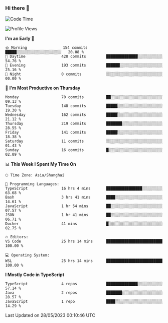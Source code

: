 ### Hi there 👋

<!--
**waynelwz/waynelwz** is a ✨ _special_ ✨ repository because its `README.md` (this file) appears on your GitHub profile.

Here are some ideas to get you started:

- 🔭 I’m currently working on ...
- 🌱 I’m currently learning ...
- 👯 I’m looking to collaborate on ...
- 🤔 I’m looking for help with ...
- 💬 Ask me about ...
- 📫 How to reach me: ...
- 😄 Pronouns: ...
- ⚡ Fun fact: ...
-->

<!--START_SECTION:waka-->
![Code Time](http://img.shields.io/badge/Code%20Time-1%2C468%20hrs%2010%20mins-blue)

![Profile Views](http://img.shields.io/badge/Profile%20Views-0-blue)

**I'm an Early 🐤** 

```text
🌞 Morning                154 commits         █████░░░░░░░░░░░░░░░░░░░░   20.08 % 
🌆 Daytime                420 commits         ██████████████░░░░░░░░░░░   54.76 % 
🌃 Evening                193 commits         ██████░░░░░░░░░░░░░░░░░░░   25.16 % 
🌙 Night                  0 commits           ░░░░░░░░░░░░░░░░░░░░░░░░░   00.00 % 
```
📅 **I'm Most Productive on Thursday** 

```text
Monday                   70 commits          ██░░░░░░░░░░░░░░░░░░░░░░░   09.13 % 
Tuesday                  148 commits         █████░░░░░░░░░░░░░░░░░░░░   19.30 % 
Wednesday                162 commits         █████░░░░░░░░░░░░░░░░░░░░   21.12 % 
Thursday                 219 commits         ███████░░░░░░░░░░░░░░░░░░   28.55 % 
Friday                   141 commits         █████░░░░░░░░░░░░░░░░░░░░   18.38 % 
Saturday                 11 commits          ░░░░░░░░░░░░░░░░░░░░░░░░░   01.43 % 
Sunday                   16 commits          █░░░░░░░░░░░░░░░░░░░░░░░░   02.09 % 
```


📊 **This Week I Spent My Time On** 

```text
🕑︎ Time Zone: Asia/Shanghai

💬 Programming Languages: 
TypeScript               16 hrs 4 mins       ████████████████░░░░░░░░░   63.68 % 
Bash                     3 hrs 41 mins       ████░░░░░░░░░░░░░░░░░░░░░   14.61 % 
JavaScript               1 hr 54 mins        ██░░░░░░░░░░░░░░░░░░░░░░░   07.57 % 
JSON                     1 hr 41 mins        ██░░░░░░░░░░░░░░░░░░░░░░░   06.71 % 
Docker                   41 mins             █░░░░░░░░░░░░░░░░░░░░░░░░   02.75 % 

🔥 Editors: 
VS Code                  25 hrs 14 mins      █████████████████████████   100.00 % 

💻 Operating System: 
WSL                      25 hrs 14 mins      █████████████████████████   100.00 % 
```

**I Mostly Code in TypeScript** 

```text
TypeScript               4 repos             ██████████████░░░░░░░░░░░   57.14 % 
Java                     2 repos             ███████░░░░░░░░░░░░░░░░░░   28.57 % 
JavaScript               1 repo              ████░░░░░░░░░░░░░░░░░░░░░   14.29 % 
```




 Last Updated on 28/05/2023 00:10:46 UTC
<!--END_SECTION:waka-->
